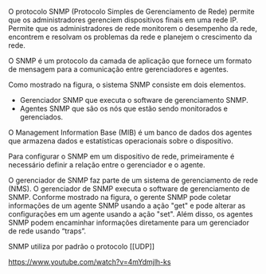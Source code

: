 O protocolo SNMP (Protocolo Simples de Gerenciamento de Rede) permite que os administradores gerenciem dispositivos finais em uma rede IP. Permite que os administradores de rede monitorem o desempenho da rede, encontrem e resolvam os problemas da rede e planejem o crescimento da rede.

O SNMP é um protocolo da camada de aplicação que fornece um formato de mensagem para a comunicação entre gerenciadores e agentes.

Como mostrado na figura, o sistema SNMP consiste em dois elementos.

- Gerenciador SNMP que executa o software de gerenciamento SNMP.
- Agentes SNMP que são os nós que estão sendo monitorados e gerenciados.

O Management Information Base (MIB) é um banco de dados dos agentes que armazena dados e estatísticas operacionais sobre o dispositivo.

Para configurar o SNMP em um dispositivo de rede, primeiramente é necessário definir a relação entre o gerenciador e o agente.

O gerenciador de SNMP faz parte de um sistema de gerenciamento de rede (NMS). O gerenciador de SNMP executa o software de gerenciamento de SNMP. Conforme mostrado na figura, o gerente SNMP pode coletar informações de um agente SNMP usando a ação "get" e pode alterar as configurações em um agente usando a ação "set". Além disso, os agentes SNMP podem encaminhar informações diretamente para um gerenciador de rede usando “traps”.














SNMP utiliza por padrão o protocolo [[UDP]]




https://www.youtube.com/watch?v=4mYdmjlh-ks
